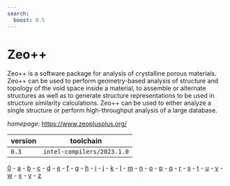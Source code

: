 ```yaml
---
search:
  boost: 0.5
---
```

# Zeo++

Zeo++ is a software package for analysis of crystalline porous materials.     Zeo++ can be used to perform geometry-based analysis of structure and     topology of the void space inside a material,     to assemble or alternate structures as well as to generate structure     representations to be used in structure similarity calculations.     Zeo++ can be used to either analyze a single structure or perform high-throughput analysis of a large database.

*homepage*: <https://www.zeoplusplus.org/>

version | toolchain
--------|----------
``0.3`` | ``intel-compilers/2023.1.0``

[0](../0/index.md) - [a](../a/index.md) - [b](../b/index.md) - [c](../c/index.md) - [d](../d/index.md) - [e](../e/index.md) - [f](../f/index.md) - [g](../g/index.md) - [h](../h/index.md) - [i](../i/index.md) - [j](../j/index.md) - [k](../k/index.md) - [l](../l/index.md) - [m](../m/index.md) - [n](../n/index.md) - [o](../o/index.md) - [p](../p/index.md) - [q](../q/index.md) - [r](../r/index.md) - [s](../s/index.md) - [t](../t/index.md) - [u](../u/index.md) - [v](../v/index.md) - [w](../w/index.md) - [x](../x/index.md) - [y](../y/index.md) - [z](../z/index.md)

